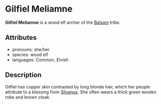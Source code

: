 # Gilfiel Meliamne

**Gilfiel Meliamne** is a wood elf archer of the [Balsam](../balsam.md) tribe.

## Attributes

- pronouns: she/her
- species: wood elf
- languages: Common, Elvish

## Description

Gilfiel has copper skin contrasted by long blonde hair, which her people attribute to a blessing from [Silvanus](../../pantheon/silvanus). She often wears a thick green woolen robe and brown cloak.
